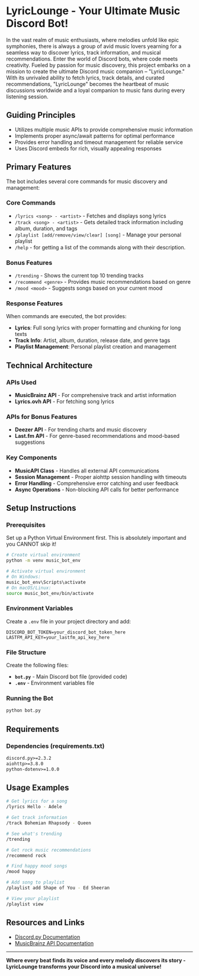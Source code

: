# **LyricLounge - Your Ultimate Music Discord Bot!**

In the vast realm of music enthusiasts, where melodies unfold like epic symphonies, there is always a group of avid music lovers yearning for a seamless way to discover lyrics, track information, and musical recommendations. Enter the world of Discord bots, where code meets creativity. Fueled by passion for music discovery, this project embarks on a mission to create the ultimate Discord music companion – "LyricLounge." With its unrivaled ability to fetch lyrics, track details, and curated recommendations, "LyricLounge" becomes the heartbeat of music discussions worldwide and a loyal companion to music fans during every listening session.

## **Guiding Principles**
* Utilizes multiple music APIs to provide comprehensive music information
* Implements proper async/await patterns for optimal performance
* Provides error handling and timeout management for reliable service
* Uses Discord embeds for rich, visually appealing responses

## **Primary Features**

The bot includes several core commands for music discovery and management:

### **Core Commands**
* `/lyrics <song> - <artist>` - Fetches and displays song lyrics
* `/track <song> - <artist>` - Gets detailed track information including album, duration, and tags
* `/playlist [add/remove/view/clear] [song]` - Manage your personal playlist
* `/help` -  for getting a list of the commands along with their description.

### **Bonus Features**
* `/trending` - Shows the current top 10 trending tracks
* `/recommend <genre>` - Provides music recommendations based on genre
* `/mood <mood>` - Suggests songs based on your current mood

### **Response Features**
When commands are executed, the bot provides:
* **Lyrics**: Full song lyrics with proper formatting and chunking for long texts
* **Track Info**: Artist, album, duration, release date, and genre tags
* **Playlist Management**: Personal playlist creation and management

## **Technical Architecture**

### **APIs Used**
* **MusicBrainz API** - For comprehensive track and artist information
* **Lyrics.ovh API** - For fetching song lyrics

### APIs for Bonus Features
* **Deezer API** - For trending charts and music discovery
* **Last.fm API** - For genre-based recommendations and mood-based suggestions

### **Key Components**
* **MusicAPI Class** - Handles all external API communications
* **Session Management** - Proper aiohttp session handling with timeouts
* **Error Handling** - Comprehensive error catching and user feedback
* **Async Operations** - Non-blocking API calls for better performance

## **Setup Instructions**

### **Prerequisites**
Set up a Python Virtual Environment first. This is absolutely important and you CANNOT skip it!

```bash
# Create virtual environment
python -m venv music_bot_env

# Activate virtual environment
# On Windows:
music_bot_env\Scripts\activate
# On macOS/Linux:
source music_bot_env/bin/activate
```

### **Environment Variables**
Create a `.env` file in your project directory and add:
```env
DISCORD_BOT_TOKEN=your_discord_bot_token_here
LASTFM_API_KEY=your_lastfm_api_key_here
```

### **File Structure**
Create the following files:
* **`bot.py`** - Main Discord bot file (provided code)
* **`.env`** - Environment variables file
  
### **Running the Bot**
```bash
python bot.py
```

## **Requirements**

### **Dependencies (requirements.txt)**
```txt
discord.py>=2.3.2
aiohttp>=3.8.0
python-dotenv>=1.0.0
```


## **Usage Examples**

```bash
# Get lyrics for a song
/lyrics Hello - Adele

# Get track information
/track Bohemian Rhapsody - Queen

# See what's trending
/trending

# Get rock music recommendations
/recommend rock

# Find happy mood songs
/mood happy

# Add song to playlist
/playlist add Shape of You - Ed Sheeran

# View your playlist
/playlist view
```


## **Resources and Links**

* [Discord.py Documentation](https://discordpy.readthedocs.io/)
* [MusicBrainz API Documentation](https://musicbrainz.org/doc/MusicBrainz_API)



---

**Where every beat finds its voice and every melody discovers its story - LyricLounge transforms your Discord into a musical universe!**
